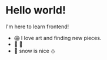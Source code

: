 # Hello world!

I'm here to learn frontend!
- :scream: I love art and finding new pieces.
- :turtle: :dragon:
- :penguin: snow is nice :snowman:
